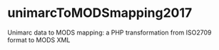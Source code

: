 # unimarcToMODSmapping2017
Unimarc data to MODS mapping: a PHP transformation from ISO2709 format to MODS XML
